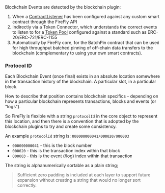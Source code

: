 Blockchain Events are detected by the blockchain plugin:

1. When a [ContractListener](./contractlistener.md) has been
   configured against any custom smart contract through the FireFly API
2. Indirectly via a Token Connector, which understands the correct events
   to listen to for a [Token Pool](./tokenpool.md) configured against a
   standard such as ERC-20/ERC-721/ERC-1155
3. Automatically by FireFly core, for the BatchPin contract that can
   be used for high throughput batched pinning of off-chain data transfers
   to the blockchain (complementary to using your own smart contracts).

### Protocol ID

Each Blockchain Event (once final) exists in an absolute location somewhere
in the transaction history of the blockchain. A particular slot, in a particular
block.

How to describe that position contains blockchain specifics - depending on how
a particular blockchain represents transactions, blocks and events (or "logs").

So FireFly is flexible with a string `protocolId` in the core object to
represent this location, and then there is a convention that is adopted by
the blockchain plugins to try and create some consistency.

An example `protocolId` string is: `000000000041/000020/000003`

- `000000000041` - this is the block number
- `000020` - this is the transaction index within that block
- `000003` - this is the event (/log) index within that transaction

The string is alphanumerically sortable as a plain string;

> Sufficient zero padding is included at each layer to support future expansion
> without creating a string that would no longer sort correctly.
